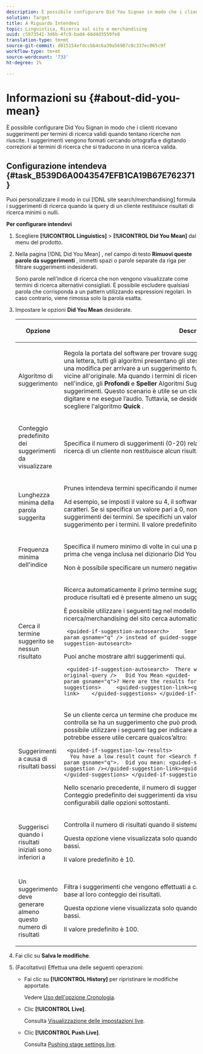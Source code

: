 ```yaml
---
description: È possibile configurare Did You Signan in modo che i clienti ricevano suggerimenti per termini di ricerca validi quando tentano ricerche non riuscite. I suggerimenti vengono formati cercando ortografia e digitando correzioni ai termini di ricerca che si traducono in una ricerca valida.
solution: Target
title: A Riguardo Intendevi
topic: Linguistica, Ricerca sul sito e merchandising
uuid: c5973541-3d6b-4fc9-bad4-66d4d3559fe8
translation-type: tm+mt
source-git-commit: d015154efdccbb4c6a39a56907c0c337ec065c9f
workflow-type: tm+mt
source-wordcount: '733'
ht-degree: 1%

---
```



# Informazioni su {#about-did-you-mean}

È possibile configurare Did You Signan in modo che i clienti ricevano suggerimenti per termini di ricerca validi quando tentano ricerche non riuscite. I suggerimenti vengono formati cercando ortografia e digitando correzioni ai termini di ricerca che si traducono in una ricerca valida.

## Configurazione intendeva {#task_B539D6A0043547EFB1CA19B67E762371}

Puoi personalizzare il modo in cui [!DNL site search/merchandising] formula i suggerimenti di ricerca quando la query di un cliente restituisce risultati di ricerca minimi o nulli.

<!-- 

t_configuring_did_you_mean.xml

 -->

**Per configurare intendevi**

1. Scegliere **[!UICONTROL Linguistics]** > **[!UICONTROL Did You Mean]** dal menu del prodotto.
1. Nella pagina [!DNL Did You Mean] , nel campo di testo **Rimuovi queste parole da suggerimenti** , immetti spazi o parole separate da riga per filtrare suggerimenti indesiderati.

   Sono parole nell&#39;indice di ricerca che non vengono visualizzate come termini di ricerca alternativi consigliati. È possibile escludere qualsiasi parola che corrisponda a un pattern utilizzando espressioni regolari. In caso contrario, viene rimossa solo la parola esatta.

1. Impostare le opzioni **Did You Mean** desiderate.

   <!-- 
   
   r_did_you_mean_options.xml
   
   -->

   <table> 
    <thead> 
      <tr> 
      <th colname="col1" class="entry"> <p>Opzione </p> </th> 
      <th colname="col2" class="entry"> <p>Descrizione </p> </th> 
      </tr> 
    </thead>
    <tbody> 
      <tr> 
      <td colname="col1"> <p>Algoritmo di suggerimento </p> </td> 
      <td colname="col2"> <p>Regola la portata del software per trovare suggerimenti. Se un utente commette un errore di una lettera, tutti gli algoritmi presentano gli stessi suggerimenti. Il motivo è che ci vuole solo una modifica per arrivare a un suggerimento funzionante, e tutti gli algoritmi trovano parole vicine all'originale. Ma quando i termini di ricerca originali non sono simili ai termini esistenti nell'indice, gli <b>Profondi</b> e <b>Speller</b> Algoritmi Suggerimenti continuano a cercare possibili suggerimenti. Questo scenario è utile se un cliente prova un nome corretto che è difficile digitare e ne esegue l’audio. Tuttavia, se desideri visualizzare solo suggerimenti simili, puoi scegliere l'algoritmo <b>Quick</b> . </p> </td> 
      </tr> 
      <tr> 
      <td colname="col1"> <p>Conteggio predefinito dei suggerimenti da visualizzare </p> </td> 
      <td colname="col2"> <p>Specifica il numero di suggerimenti (0-20) relativi al termine utilizzato per indicare quando la ricerca di un cliente non restituisce alcun risultato. Il valore predefinito è 3. </p> </td> 
      </tr> 
      <tr> 
      <td colname="col1"> <p>Lunghezza minima della parola suggerita </p> </td> 
      <td colname="col2"> <p>Prunes intendeva termini specificando il numero minimo di lettere per una parola suggerita. </p> <p>Ad esempio, se imposti il valore su 4, il software non suggerisce una parola lunga 1, 2 o 3 caratteri. Se si specifica un valore pari a 0, non vengono rimosse parole brevi dai suggerimenti dei termini. Se specifichi un valore elevato, in genere non genera alcun suggerimento per i termini. Il valore predefinito è 3. </p> </td> 
      </tr> 
      <tr> 
      <td colname="col1"> <p>Frequenza minima dell'indice </p> </td> 
      <td colname="col2"> <p> Specifica il numero minimo di volte in cui una parola deve essere visualizzata nell'indice prima che venga inclusa nel dizionario Did You Mean. </p> <p>Non è possibile specificare un numero negativo nel campo . </p> </td> 
      </tr> 
      <tr> 
      <td colname="col1"> <p>Cerca il termine suggerito se nessun risultato </p> </td> 
      <td colname="col2"> <p>Ricerca automaticamente il primo termine suggerito quando la ricerca di un cliente non produce risultati ed è presente almeno un suggerimento a termine "Did You Mean". </p> <p>È possibile utilizzare i seguenti tag nel modello di presentazione per indicare che la ricerca/merchandising del sito cerca automaticamente un termine diverso: </p> <p> <code>&nbsp;&lt;guided-if-suggestion-autosearch&gt;&nbsp;&nbsp;&nbsp;&nbsp;&nbsp;Search&nbsp;for&nbsp;&lt;guided-param&nbsp;gsname="q"&nbsp;/&gt;&nbsp;instead&nbsp;of&nbsp;guided-suggestion-original-query&nbsp;/&gt;&nbsp;&lt;/guided-if-suggestion-autosearch&gt;</code> </p> <p>Puoi anche mostrare altri suggerimenti qui. </p> <p> <code>&nbsp;&lt;guided-if-suggestion-autosearch&gt;&nbsp;&nbsp;There&nbsp;was&nbsp;0&nbsp;matches&nbsp;for&nbsp;&lt;guided-suggestion-original-query&nbsp;/&gt;&nbsp;&nbsp;&nbsp;Did&nbsp;You&nbsp;Mean&nbsp;&lt;guided-param&nbsp;gsname="q"&gt;?&nbsp;Here&nbsp;are&nbsp;the&nbsp;results&nbsp;for&nbsp;that&nbsp;search.&nbsp;&nbsp;&nbsp;Or&nbsp;Did&nbsp;You&nbsp;Mean&nbsp;&nbsp;&nbsp;&nbsp;&lt;guided-suggestions&gt;&nbsp;&nbsp;&nbsp;&nbsp;&nbsp;&lt;guided-suggestion-link&gt;&lt;guided-suggestion&nbsp;/&gt;&lt;/guided-suggestion-link&gt;&nbsp;&nbsp;&nbsp;&nbsp;&lt;/guided-suggestions&gt;&nbsp;&lt;/guided-if-suggestion-autosearch&gt;</code> </p> </td> 
      </tr> 
      <tr> 
      <td colname="col1"> <p>Suggerimenti a causa di risultati bassi </p> </td> 
      <td colname="col2"> <p>Se un cliente cerca un termine che produce meno di dieci risultati, il motore di ricerca controlla se ha un suggerimento che può produrre più di 100 risultati. In caso affermativo, è possibile utilizzare i seguenti tag per indicare all’utente che, pur disponendo di risultati, potrebbe essere utile cercare qualcos’altro: </p> <p> <code>&nbsp;&lt;guided-if-suggestion-low-results&gt; &nbsp;&nbsp;You&nbsp;have&nbsp;a&nbsp;low&nbsp;result&nbsp;count&nbsp;for&nbsp;&lt;Search&nbsp;for&nbsp;guided-param&nbsp;gsname="q"&gt;.&nbsp;&nbsp;Did&nbsp;you&nbsp;mean:&nbsp;&lt;guided-suggestion&gt;&lt;guided-suggestion-link&gt;&lt;guided-suggestion&nbsp;/&gt;&lt;/guided-suggestion-link&gt;&lt;guided-if-not-last&gt;,&nbsp;&lt;/guided-if-not-last&gt;&lt;/guided-suggestions&gt;&nbsp;&lt;/guided-if-suggestion-low-results&gt;</code> </p> <p> Nello scenario precedente, il numero di suggerimenti è controllato dal valore specificato in <span class="uicontrol"> Conteggio predefinito dei suggerimenti da visualizzare</span>. La soglia bassa e alta sono configurabili dalle opzioni sottostanti. </p> </td> 
      </tr> 
      <tr> 
      <td colname="col1"> <p>Suggerisci quando i risultati iniziali sono inferiori a </p> </td> 
      <td colname="col2"> <p>Controlla il numero di risultati quando il sistema inizia a offrire suggerimenti. </p> <p>Questa opzione viene visualizzata solo quando si seleziona <span class="uicontrol"> Suggerisci a causa di risultati bassi</span>. </p> <p>Il valore predefinito è 10. </p> </td> 
      </tr> 
      <tr> 
      <td colname="col1"> <p>Un suggerimento deve generare almeno questo numero di risultati </p> </td> 
      <td colname="col2"> <p>Filtra i suggerimenti che vengono effettuati a causa di risultati bassi nella ricerca primaria in base al loro conteggio dei risultati. </p> <p>Questa opzione viene visualizzata solo quando si seleziona <span class="uicontrol"> Suggerisci a causa di risultati bassi</span>. </p> <p>Il valore predefinito è 100. </p> </td> 
      </tr> 
    </tbody> 
    </table>

1. Fai clic su **Salva le modifiche**.
1. (Facoltativo) Effettua una delle seguenti operazioni:

   * Fai clic su **[!UICONTROL History]** per ripristinare le modifiche apportate.

      Vedere [Uso dell&#39;opzione Cronologia](../t-using-the-history-option.md#task_70DD3F87A67242BBBD2CB27156F43002).

   * Clic **[!UICONTROL Live]**.

      Consulta [Visualizzazione delle impostazioni live](../c-about-staging.md#task_401A0EBDB5DB4D4CA933CBA7BECDC10F).

   * Clic **[!UICONTROL Push Live]**.

      Consulta [Pushing stage settings live](../c-about-staging.md#task_44306783B4C0408AAA58B471DAF2D9A4).

